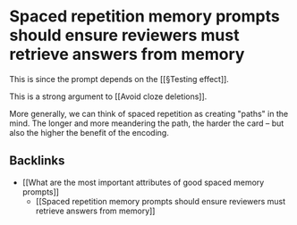 # Spaced repetition memory prompts should ensure reviewers must retrieve answers from memory
This is since the prompt depends on the [[§Testing effect]].

This is a strong argument to [[Avoid cloze deletions]].

More generally, we can think of spaced repetition as creating "paths" in the mind. The longer and more meandering the path, the harder the card – but also the higher the benefit of the encoding.

## Backlinks
* [[What are the most important attributes of good spaced memory prompts]]
	* [[Spaced repetition memory prompts should ensure reviewers must retrieve answers from memory]]

<!-- #Life -->

<!-- {BearID:209BF4E3-97CF-4A23-85D5-1D9D1AEABF27-15756-0000130451017F18} -->
